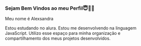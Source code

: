 ### Sejam Bem Vindos ao meu Perfil😇🤟🏼

Meu nome é Alexsandra

Estou estudando no alura.
Estou me desenvolvendo na linguagem JavaScript.
Utilizo esse espaço para minha organização e compartilhamento dos meus projetos desenvolvidos.
